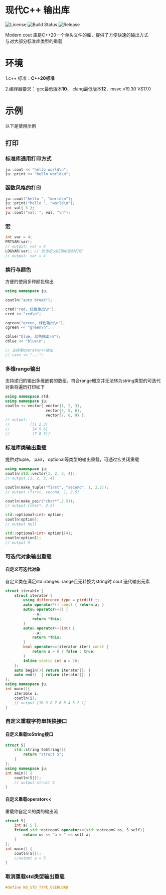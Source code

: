 # 现代C++ 输出库

![License](https://img.shields.io/github/license/JustJuicer/Modern-Cout)
![Build Status](https://github.com/jujinqian162/Modern-Cout/actions/workflows/cmake-multi-platform.yml/badge.svg)
![Release](https://img.shields.io/github/v/release/JustJuicer/Modern-Cout)  

Modern cout 库是C++20一个单头文件的库，提供了方便快速的输出方式 \
与对大部分标准库类型的重载
# 环境
1.c++ 标准：**C++20标准**    

2.编译器要求： gcc最低版本**10**， clang最低版本**12**，msvc v19.30 VS17.0
# 示例
以下是使用示例
## 打印
### 标准库通用打印方式
```cpp
ju::cout << "hello world\n";  
ju::print << "hello world\n";
```
### 函数风格的打印

```cpp
ju::cout("hello ", "world\n");
ju::print("hello ", "world\n");
int val{ 3 };
ju::cout("val: ", val, "\n");
```

### 宏
```cpp
int var = 4;
PRTVAR(var);
// output: var = 4
LOGVAR(var); // 仅当定义DEBUG宏时打印
// output: var = 4 
```

### 换行与颜色
方便的使用多种颜色输出
```cpp
using namespace ju;

coutln("auto break"); 

cred("red, 红色输出\n");
cred << "red\n";

cgreen("green, 绿色输出\n");
cgreen << "green\n";

cblue("blue, 蓝色输出\n");
cblue << "blue\n";

// 支持用operator<<输出
// cxxx << "...";
```

### 多维range输出
支持递归的输出多维嵌套的数组，符合range概念并无法转为string类型的可迭代对象将遍历打印如下
```cpp
using namespace std;
using namespace ju;
coutln << vector{ vector{1, 2, 3}, 
                  vector{4, 5, 6}, 
                  vector{7, 8, 9} };
// output: 
//         [[1 2 3] 
//          [4 5 6] 
//          [7 8 9]]
```

### 标准库类输出重载
提供对tuple， pair， optional等类型的输出重载，可通过宏关闭重载
```cpp
using namespace ju;
coutln(std::vector{1, 2, 3, 4});
// output [1, 2, 3, 4]

coutln(make_tuple("first", "second", 1, 2.5));
// output (first, second, 1, 2.5)

coutln(make_pair("char*",2.5));
// output (char*, 2.5)

std::optional<int> option;
coutln(option);
// output null

std::optional<int> option1{4};
coutln(option1);
// output 4
```


### 可迭代对象输出重载
#### 自定义可迭代对象
自定义类在满足std::ranges::range且无转换为string时
cout 迭代输出元素
```cpp
struct iterable {
    struct iterator {
        using difference_type = ptrdiff_t;
        auto operator*() const { return a; }
        auto& operator++() {
            --a;
            return *this;
        }
        auto& operator++(int) {
            --a;
            return *this;
        }
        bool operator==(iterator iter) const {
            return a > 0 ? false : true;
        }
        inline static int a = 10;
    };
    auto begin(){ return iterator{}; }
    auto end()  { return iterator{}; }
};
using namespace ju;
int main(){
    iterable i;
    coutln(i);
    // output [10 9 8 7 6 5 4 3 2 1]
}


```
### 自定义重载字符串转换接口
#### 自定义重载toString接口
```cpp
struct S{
    std::string toString(){
        return "struct S";
    }
};
using namespace ju;
int main() {
    coutln(S{});
    // output struct S
}
```
#### 自定义重载operator<<
重载你自定义的类的输出流
```cpp
struct S{
    int a{ 5 };
    friend std::ostream& operator<<(std::ostream& os, S self){
        return os << "a = " << self.a;
    }
};
int main() {
    coutln(S{});
    //output a = 5
}
```

### 取消重载std类型输出重载
```cpp
#define NO_STD_TYPE_OVERLOAD
```
